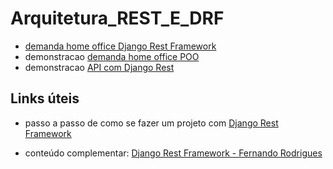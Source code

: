 # Arquitetura_REST_E_DRF

- [demanda home office Django Rest Framework](./demanda_HomeOffice/)
- demonstracao [demanda home office POO](./POO_sistema_cadastro/)
- demonstracao [API com Django Rest](./DRF/)

## Links úteis

- passo a passo de como se fazer um projeto com [Django Rest Framework](https://github.com/pdr-tuche/ROADMAP-django-rest)

- conteúdo complementar: [Django Rest Framework - Fernando Rodrigues](https://youtube.com/playlist?list=PLsTx8TSx2fHY01FnuxBdwiBiOdZdPGik7)
